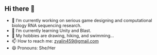 ## Hi there 👋

<!--
**zyalin459/zyalin459** is a ✨ _special_ ✨ repository because its `README.md` (this file) appears on your GitHub profile.

Here are some ideas to get you started:
-->

- 🔭 I’m currently working on serious game designing and computational biology RNA sequencing research.
- 🌱 I’m currently learning Unity and Blast.
- 💃 My hobbies are drawing, hiking, and swimming...
- 📫 How to reach me: zyalin459@gmail.com
- 😄 Pronouns: She/Her


